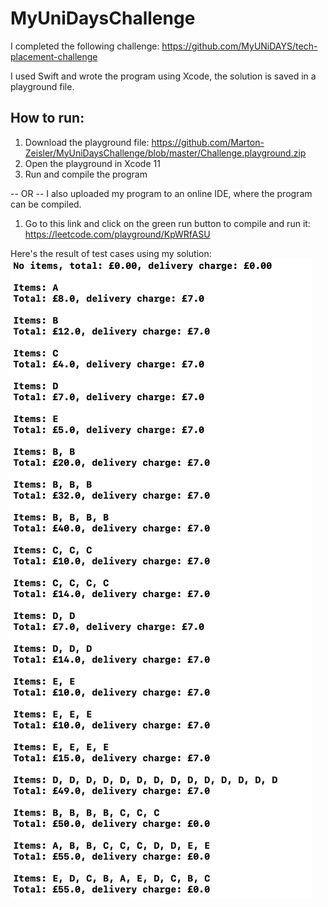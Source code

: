 # MyUniDaysChallenge

I completed the following challenge: https://github.com/MyUNiDAYS/tech-placement-challenge

I used Swift and wrote the program using Xcode, the solution is saved in a playground file.

## How to run:
1. Download the playground file: https://github.com/Marton-Zeisler/MyUniDaysChallenge/blob/master/Challenge.playground.zip
2. Open the playground in Xcode 11
3. Run and compile the program

-- OR --
I also uploaded my program to an online IDE, where the program can be compiled.
1. Go to this link and click on the green run button to compile and run it: https://leetcode.com/playground/KpWRfASU


Here's the result of test cases using my solution:
<img src="https://raw.githubusercontent.com/Marton-Zeisler/MyUniDaysChallenge/master/Results.png" />
